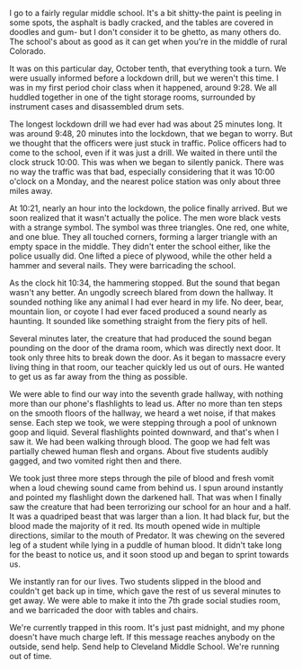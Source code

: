 I go to a fairly regular middle school. It's a bit shitty-the paint is peeling in some spots, the asphalt is badly cracked, and the tables are covered in doodles and gum- but I don't consider it to be ghetto, as many others do. The school's about as good as it can get when you're in the middle of rural Colorado.

It was on this particular day, October tenth, that everything took a turn. We were usually informed before a lockdown drill, but we weren't this time. I was in my first period choir class when it happened, around 9:28. We all huddled together in one of the tight storage rooms, surrounded by instrument cases and disassembled drum sets.

The longest lockdown drill we had ever had was about 25 minutes long. It was around 9:48, 20 minutes into the lockdown, that we began to worry. But we thought that the officers were just stuck in traffic. Police officers had to come to the school, even if it was just a drill. We waited in there until the clock struck 10:00. This was when we began to silently panick. There was no way the traffic was that bad, especially considering that it was 10:00 o'clock on a Monday, and the nearest police station was only about three miles away.

At 10:21, nearly an hour into the lockdown, the police finally arrived. But we soon realized that it wasn't actually the police. The men wore black vests with a strange symbol. The symbol was three triangles. One red, one white, and one blue. They all touched corners, forming a larger triangle with an empty space in the middle. They didn't enter the school either, like the police usually did. One lifted a piece of plywood, while the other held a hammer and several nails. They were barricading the school.

As the clock hit 10:34, the hammering stopped. But the sound that began wasn't any better. An ungodly screech blared from down the hallway. It sounded nothing like any animal I had ever heard in my life. No deer, bear, mountain lion, or coyote I had ever faced produced a sound nearly as haunting. It sounded like something straight from the fiery pits of hell.

Several minutes later, the creature that had produced the sound began pounding on the door of the drama room, which was directly next door. It took only three hits to break down the door. As it began to massacre every living thing in that room, our teacher quickly led us out of ours. He wanted to get us as far away from the thing as possible.

We were able to find our way into the seventh grade hallway, with nothing more than our phone's flashlights to lead us. After no more than ten steps on the smooth floors of the hallway, we heard a wet noise, if that makes sense. Each step we took, we were stepping through a pool of unknown goop and liquid. Several flashlights pointed downward, and that's when I saw it. We had been walking through blood. The goop we had felt was partially chewed human flesh and organs. About five students audibly gagged, and two vomited right then and there.

We took just three more steps through the pile of blood and fresh vomit when a loud chewing sound came from behind us. I spun around instantly and pointed my flashlight down the darkened hall. That was when I finally saw the creature that had been terrorizing our school for an hour and a half. It was a quadriped beast that was larger than a lion. It had black fur, but the blood made the majority of it red. Its mouth opened wide in multiple directions, similar to the mouth of Predator. It was chewing on the severed leg of a student while lying in a puddle of human blood. It didn't take long for the beast to notice us, and it soon stood up and began to sprint towards us.

We instantly ran for our lives. Two students slipped in the blood and couldn't get back up in time, which gave the rest of us several minutes to get away. We were able to make it into the 7th grade social studies room, and we barricaded the door with tables and chairs.

We're currently trapped in this room. It's just past midnight, and my phone doesn't have much charge left. If this message reaches anybody on the outside, send help. Send help to Cleveland Middle School. We're running out of time.